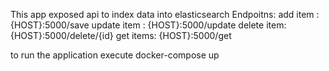 This app exposed api to index data into elasticsearch
Endpoitns: 
add item : {HOST}:5000/save
update item : {HOST}:5000/update
delete item: {HOST}:5000/delete/{id}
get items: {HOST}:5000/get

to run the application execute docker-compose up